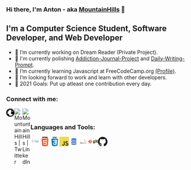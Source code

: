 ### Hi there, I'm Anton - aka [MountainHills][website] 👋

## I'm a Computer Science Student, Software Developer, and Web Developer

- 🔭 I’m currently working on Dream Reader (Private Project).
- 👯 I'm currently polishing [Addiction-Journal-Project](https://github.com/MountainHills/NoFap-Journal) and [Daily-Writing-Prompt](https://github.com/MountainHills/Daily-Writing-Prompt).
- 🌱 I’m currently learning Javascript at FreeCodeCamp.org [(Profile)](https://www.freecodecamp.org/fcc884befff-2365-4526-b9b5-0e238eba9e57).
- 👯 I’m looking forward to work and learn with other developers.
- 🥅 2021 Goals: Put up atleast one contribution every day.

### Connect with me:

[<img align="left" alt="antonbondoc.wordpress.com" width="22px" src="https://raw.githubusercontent.com/iconic/open-iconic/master/svg/globe.svg" />][website]
[<img align="left" alt="MountainHills | Twitter" width="22px" src="https://cdn.jsdelivr.net/npm/simple-icons@v3/icons/twitter.svg" />][twitter]
[<img align="left" alt="MountainHills | LinkedIn" width="22px" src="https://cdn.jsdelivr.net/npm/simple-icons@v3/icons/linkedin.svg" />][linkedin]

<br />

### Languages and Tools:

<img align="left" alt="Java" width="26px" src="https://raw.githubusercontent.com/github/explore/80688e429a7d4ef2fca1e82350fe8e3517d3494d/topics/java/java.png" />
<img align="left" alt="HTML5" width="26px" src="https://raw.githubusercontent.com/github/explore/80688e429a7d4ef2fca1e82350fe8e3517d3494d/topics/html/html.png" />
<img align="left" alt="CSS3" width="26px" src="https://raw.githubusercontent.com/github/explore/80688e429a7d4ef2fca1e82350fe8e3517d3494d/topics/css/css.png" />
<img align="left" alt="JavaScript" width="26px" src="https://raw.githubusercontent.com/github/explore/80688e429a7d4ef2fca1e82350fe8e3517d3494d/topics/javascript/javascript.png" />
<img align="left" alt="SQL" width="26px" src="https://raw.githubusercontent.com/github/explore/80688e429a7d4ef2fca1e82350fe8e3517d3494d/topics/sql/sql.png" />
<img align="left" alt="MySQL" width="26px" src="https://raw.githubusercontent.com/github/explore/80688e429a7d4ef2fca1e82350fe8e3517d3494d/topics/mysql/mysql.png" />
<img align="left" alt="Git" width="26px" src="https://raw.githubusercontent.com/github/explore/80688e429a7d4ef2fca1e82350fe8e3517d3494d/topics/git/git.png" />
<img align="left" alt="GitHub" width="26px" src="https://raw.githubusercontent.com/github/explore/78df643247d429f6cc873026c0622819ad797942/topics/github/github.png" />

[website]: https://antonbondoc.wordpress.com/
[twitter]: https://twitter.com/Bonbondocers/
[linkedin]: https://www.linkedin.com/in/anton-bondoc-7231a71b5/
